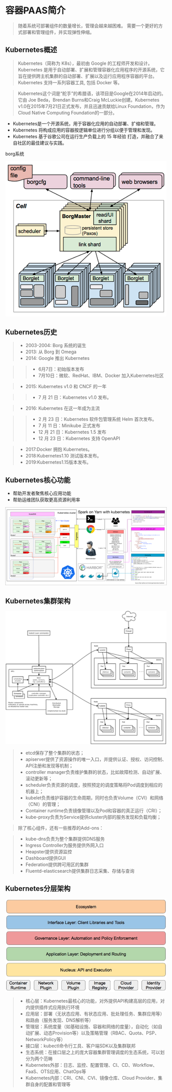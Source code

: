 # 容器PAAS简介 

> 随着系统可部署组件的数量增长，管理会越来越困难。
需要一个更好的方式部署和管理组件，并实现弹性伸缩。

## Kubernetes概述


> Kubernetes（简称为 K8s），最初由 Google 的工程师开发和设计。Kubernetes 是用于自动部署、扩展和管理容器化应用程序的开源系统，它旨在提供跨主机集群的自动部署、扩展以及运行应用程序容器的平台。Kubernetes 支持一系列容器工具, 包括 Docker 等。

> Kubernetes这个词是“舵手”的希腊语，该项目是Google在2014年启动的。它由 Joe Beda，Brendan Burns和Craig McLuckie创建。Kubernetes v1.0在2015年7月21日正式发布，并且迅速贡献给Linux Foundation，作为Cloud Native Computing Foundation的一部分。

- Kubernetes是一个开源系统，用于容器化应用的自动部署、扩缩和管理。
- Kubernetes 将构成应用的容器按逻辑单位进行分组以便于管理和发现。
- Kubernetes 基于谷歌公司在运行生产负载上的 15 年经验 打造，并融合了来自社区的最佳建议与实践。

borg系统

![images](./images/3-0.png)

## Kubernetes历史
> + 2003-2004: Borg 系统的诞生
> + 2013: 从 Borg 到 Omega
> + 2014: Google 推出 Kubernetes

> > + 6月7日：初始版本发布
> > + 7月10日：微软、RedHat、IBM、Docker 加入Kubernetes社区

> + 2015: Kubernetes v1.0 和 CNCF 的一年

> > + 7 月 21 日：Kubernetes v1.0 发布。

> + 2016: Kubernetes 在这一年成为主流

> > + 2 月 23 日：Kubernetes 软件包管理系统 Helm 首次发布。
> > + 7 月 11 日：Minikube 正式发布
> > + 12 月 21 日：Kubernetes 1.5 发布
> > + 12 月 23 日：Kubernetes 支持 OpenAPI

> + 2017:Docker 拥抱 Kubernetes。
> + 2018:Kubernetes1.10 测试版本发布。
> + 2019:Kubernetes1.15版本发布。


## Kubernetes核心功能

- 帮助开发者聚焦核心应用功能
- 帮助运维团队获取更高资源利用率

![images](./images/3-1.png)



## Kubernetes集群架构


![images](./images/3-3.png)

> + etcd保存了整个集群的状态；
> + apiserver提供了资源操作的唯一入口，并提供认证、授权、访问控制、API注册和发现等机制；
> + controller manager负责维护集群的状态，比如故障检测、自动扩展、滚动更新等；
> + scheduler负责资源的调度，按照预定的调度策略将Pod调度到相应的机器上；
> + kubelet负责维护容器的生命周期，同时也负责Volume（CVI）和网络（CNI）的管理；
> + Container runtime负责镜像管理以及Pod和容器的真正运行（CRI）；
> + kube-proxy负责为Service提供cluster内部的服务发现和负载均衡；

> 除了核心组件，还有一些推荐的Add-ons：

> + kube-dns负责为整个集群提供DNS服务
> + Ingress Controller为服务提供外网入口
> + Heapster提供资源监控
> + Dashboard提供GUI
> + Federation提供跨可用区的集群
> + Fluentd-elasticsearch提供集群日志采集、存储与查询

 
## Kubernetes分层架构
![images](./images/3-4.jpg)

> + 核心层：Kubernetes最核心的功能，对外提供API构建高层的应用，对内提供插件式应用执行环境
> + 应用层：部署（无状态应用、有状态应用、批处理任务、集群应用等）和路由（服务发现、DNS解析等）
> + 管理层：系统度量（如基础设施、容器和网络的度量），自动化（如自动扩展、动态Provision等）以及策略管理（RBAC、Quota、PSP、NetworkPolicy等）
> + 接口层：kubectl命令行工具、客户端SDK以及集群联邦
> + 生态系统：在接口层之上的庞大容器集群管理调度的生态系统，可以划分为两个范畴
> + Kubernetes外部：日志、监控、配置管理、CI、CD、Workflow、FaaS、OTS应用、ChatOps等
> + Kubernetes内部：CRI、CNI、CVI、镜像仓库、Cloud Provider、集群自身的配置和管理等

